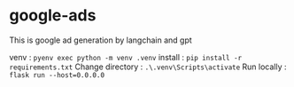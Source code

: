 # google-ads
This is google ad generation by langchain and gpt

venv : `pyenv exec python -m venv .venv`
install : `pip install -r requirements.txt`
Change directory : `.\.venv\Scripts\activate`
Run locally : `flask run --host=0.0.0.0`